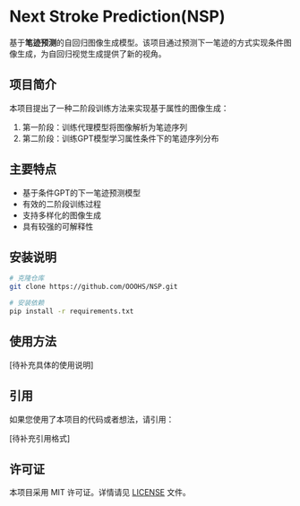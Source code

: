 # Next Stroke Prediction(NSP)

基于**笔迹预测**的自回归图像生成模型。该项目通过预测下一笔迹的方式实现条件图像生成，为自回归视觉生成提供了新的视角。

## 项目简介

本项目提出了一种二阶段训练方法来实现基于属性的图像生成：

1. 第一阶段：训练代理模型将图像解析为笔迹序列
2. 第二阶段：训练GPT模型学习属性条件下的笔迹序列分布

## 主要特点

- 基于条件GPT的下一笔迹预测模型
- 有效的二阶段训练过程
- 支持多样化的图像生成
- 具有较强的可解释性

## 安装说明

```bash
# 克隆仓库
git clone https://github.com/OOOHS/NSP.git

# 安装依赖
pip install -r requirements.txt
```

## 使用方法

[待补充具体的使用说明]

## 引用

如果您使用了本项目的代码或者想法，请引用：

[待补充引用格式]

## 许可证

本项目采用 MIT 许可证。详情请见 [LICENSE](LICENSE) 文件。
